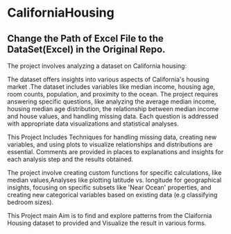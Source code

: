 # CaliforniaHousing


## Change the Path of Excel File to the DataSet(Excel) in the Original Repo.

The project involves analyzing a dataset on California housing:

The dataset offers insights into various aspects of California's housing market .The dataset includes variables like median income, housing age, room counts, population, and proximity to the ocean. The project requires answering specific questions, like analyzing the average median income, housing median age distribution, the relationship between median income and house values, and handling missing data. Each question is addressed with appropriate data visualizations and statistical analyses.

This Project Includes Techniques for handling missing data, creating new variables, and using plots to visualize relationships and distributions are essential. Comments are provided in places to explanations and insights for each analysis step and the results obtained.

The project involve creating custom functions for specific calculations, like median values,Analyses like plotting latitude vs. longitude for geographical insights, focusing on specific subsets like 'Near Ocean' properties, and creating new categorical variables based on existing data (e.g classifying bedroom sizes).

This Project main Aim is to find and explore patterns from the Claifornia Housing dataset to provided and Visualize the result in various forms.
